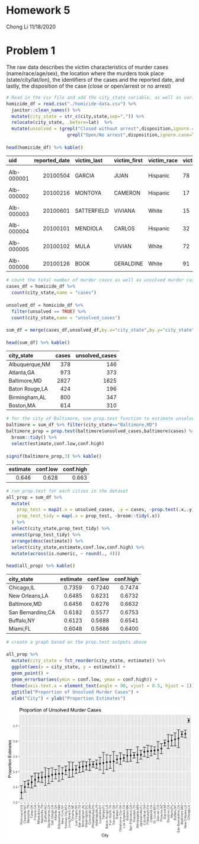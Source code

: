Homework 5
================
Chong Li
11/18/2020

# Problem 1

The raw data describes the victim characteristics of murder cases
(name/race/age/sex), the location where the murders took place
(state/city/lat/lon), the identifiers of the cases and the reported
date, and lastly, the disposition of the case (close or open/arrest or
no arrest)

``` r
# Read in the csv file and add the city_state variable, as well as variable for open/no arrest
homicide_df = read.csv("./homicide-data.csv") %>%
  janitor::clean_names() %>%
  mutate(city_state = str_c(city,state,sep=",")) %>% 
  relocate(city_state, .before=lat)  %>%
  mutate(unsolved = (grepl("Closed without arrest",disposition,ignore.case=TRUE) |
                       grepl("Open/No arrest",disposition,ignore.case=TRUE)))

head(homicide_df) %>% kable()
```

| uid        | reported\_date | victim\_last | victim\_first | victim\_race | victim\_age | victim\_sex | city        | state | city\_state    |      lat |        lon | disposition           | unsolved |
| :--------- | -------------: | :----------- | :------------ | :----------- | :---------- | :---------- | :---------- | :---- | :------------- | -------: | ---------: | :-------------------- | :------- |
| Alb-000001 |       20100504 | GARCIA       | JUAN          | Hispanic     | 78          | Male        | Albuquerque | NM    | Albuquerque,NM | 35.09579 | \-106.5386 | Closed without arrest | TRUE     |
| Alb-000002 |       20100216 | MONTOYA      | CAMERON       | Hispanic     | 17          | Male        | Albuquerque | NM    | Albuquerque,NM | 35.05681 | \-106.7153 | Closed by arrest      | FALSE    |
| Alb-000003 |       20100601 | SATTERFIELD  | VIVIANA       | White        | 15          | Female      | Albuquerque | NM    | Albuquerque,NM | 35.08609 | \-106.6956 | Closed without arrest | TRUE     |
| Alb-000004 |       20100101 | MENDIOLA     | CARLOS        | Hispanic     | 32          | Male        | Albuquerque | NM    | Albuquerque,NM | 35.07849 | \-106.5561 | Closed by arrest      | FALSE    |
| Alb-000005 |       20100102 | MULA         | VIVIAN        | White        | 72          | Female      | Albuquerque | NM    | Albuquerque,NM | 35.13036 | \-106.5810 | Closed without arrest | TRUE     |
| Alb-000006 |       20100126 | BOOK         | GERALDINE     | White        | 91          | Female      | Albuquerque | NM    | Albuquerque,NM | 35.15111 | \-106.5378 | Open/No arrest        | TRUE     |

``` r
# count the total number of murder cases as well as unsolved murder cases
cases_df = homicide_df %>%
  count(city_state,name = "cases")

unsolved_df = homicide_df %>%
  filter(unsolved == TRUE) %>%
  count(city_state,name = "unsolved_cases")

sum_df = merge(cases_df,unsolved_df,by.x="city_state",by.y="city_state")

head(sum_df) %>% kable()
```

| city\_state    | cases | unsolved\_cases |
| :------------- | ----: | --------------: |
| Albuquerque,NM |   378 |             146 |
| Atlanta,GA     |   973 |             373 |
| Baltimore,MD   |  2827 |            1825 |
| Baton Rouge,LA |   424 |             196 |
| Birmingham,AL  |   800 |             347 |
| Boston,MA      |   614 |             310 |

``` r
# for the city of Baltimore, use prop.test function to estimate unsolved cases
baltimore = sum_df %>% filter(city_state=="Baltimore,MD")
baltimore_prop = prop.test(baltimore$unsolved_cases,baltimore$cases) %>% 
  broom::tidy() %>% 
  select(estimate,conf.low,conf.high)

signif(baltimore_prop,3) %>% kable()
```

| estimate | conf.low | conf.high |
| -------: | -------: | --------: |
|    0.646 |    0.628 |     0.663 |

``` r
# run prop.test for each cities in the dataset
all_prop = sum_df %>%
  mutate(
    prop_test = map2(.x = unsolved_cases, .y = cases, ~prop.test(.x,.y)),
    prop_test_tidy = map(.x = prop_test, ~broom::tidy(.x))
  ) %>%
  select(city_state,prop_test_tidy) %>%
  unnest(prop_test_tidy) %>%
  arrange(desc(estimate)) %>%
  select(city_state,estimate,conf.low,conf.high) %>%
  mutate(across(is.numeric, ~ round(., 4)))

head(all_prop) %>% kable()
```

| city\_state       | estimate | conf.low | conf.high |
| :---------------- | -------: | -------: | --------: |
| Chicago,IL        |   0.7359 |   0.7240 |    0.7474 |
| New Orleans,LA    |   0.6485 |   0.6231 |    0.6732 |
| Baltimore,MD      |   0.6456 |   0.6276 |    0.6632 |
| San Bernardino,CA |   0.6182 |   0.5577 |    0.6753 |
| Buffalo,NY        |   0.6123 |   0.5688 |    0.6541 |
| Miami,FL          |   0.6048 |   0.5686 |    0.6400 |

``` r
# create a graph based on the prop.test outputs above

all_prop %>%
  mutate(city_state = fct_reorder(city_state, estimate)) %>%
  ggplot(aes(x = city_state, y = estimate)) +
  geom_point() +
  geom_errorbar(aes(ymin = conf.low, ymax = conf.high)) +
  theme(axis.text.x = element_text(angle = 90, vjust = 0.5, hjust = 1)) +
  ggtitle("Proportion of Unsolved Murder Cases") +
  xlab("City") + ylab("Proportion Estimates")
```

![](p8105_hw5_cl4045_files/figure-gfm/unnamed-chunk-1-1.png)<!-- -->
